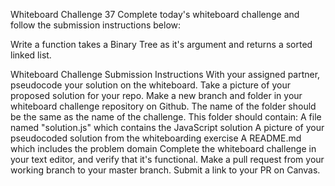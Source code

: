 Whiteboard Challenge 37
Complete today's whiteboard challenge and follow the submission instructions below:

Write a function takes a Binary Tree as it's argument and returns a sorted linked list.

Whiteboard Challenge Submission Instructions
With your assigned partner, pseudocode your solution on the whiteboard. Take a picture of your proposed solution for your repo.
Make a new branch and folder in your whiteboard challenge repository on Github. The name of the folder should be the same as the name of the challenge.
This folder should contain:
A file named "solution.js" which contains the JavaScript solution
A picture of your pseudocoded solution from the whiteboarding exercise
A README.md which includes the problem domain
Complete the whiteboard challenge in your text editor, and verify that it's functional.
Make a pull request from your working branch to your master branch.
Submit a link to your PR on Canvas.